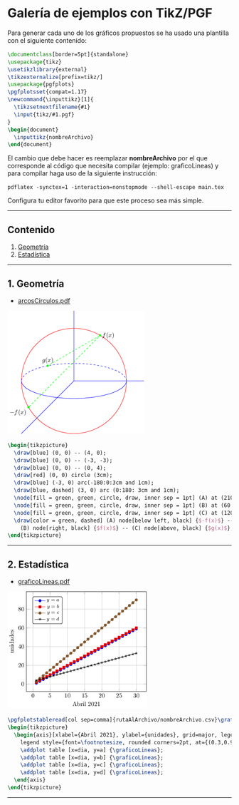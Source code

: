 # Galería de ejemplos con TikZ/PGF

Para generar cada uno de los gráficos propuestos se ha usado una plantilla con el siguiente contenido:

```tex
\documentclass[border=5pt]{standalone}
\usepackage{tikz}
\usetikzlibrary{external}
\tikzexternalize[prefix=tikz/]
\usepackage{pgfplots}
\pgfplotsset{compat=1.17}
\newcommand{\inputtikz}[1]{
  \tikzsetnextfilename{#1}
  \input{tikz/#1.pgf}
}
\begin{document}
  \inputtikz{nombreArchivo}
\end{document}
```
El cambio que debe hacer es reemplazar **nombreArchivo** por el que corresponde al código que necesita compilar (ejemplo: graficoLineas) y para compilar haga uso de la siguiente instrucción:

```
pdflatex -synctex=1 -interaction=nonstopmode --shell-escape main.tex
```
Configura tu editor favorito para que este proceso sea más simple.
****

## Contenido
1. [Geometría](#geometria)
2. [Estadística](#estadistica)

****
## 1. Geometría <a name = "geometria"></a>

* [arcosCirculos.pdf](https://github.com/richmon43/LaTeXamples/blob/master/examples/TikZ/external/tikz/arcosCirculos.pdf)

![](./examples/TikZ/external/tikz/arcosCirculos.png)

```tex
\begin{tikzpicture}
  \draw[blue] (0, 0) -- (4, 0);
  \draw[blue] (0, 0) -- (-3, -3);
  \draw[blue] (0, 0) -- (0, 4);
  \draw[red] (0, 0) circle (3cm);
  \draw[blue] (-3, 0) arc(-180:0:3cm and 1cm);
  \draw[blue, dashed] (3, 0) arc (0:180: 3cm and 1cm);
  \node[fill = green, green, circle, draw, inner sep = 1pt] (A) at (210:3) {};
  \node[fill = green, green, circle, draw, inner sep = 1pt] (B) at (60:3) {};
  \node[fill = green, green, circle, draw, inner sep = 1pt] (C) at (120:3cm and 1cm) {};
  \draw[color = green, dashed] (A) node[below left, black] {$-f(x)$} -- %
    (B) node[right, black] {$f(x)$} -- (C) node[above, black] {$g(x)$};
\end{tikzpicture}
```
****

## 2. Estadística <a name = "estadistica"></a>

* [graficoLineas.pdf](https://github.com/richmon43/LaTeXamples/blob/master/examples/TikZ/external/tikz/graficoLineas.pdf)

![](./examples/TikZ/external/tikz/graficoLineas.png)

```tex
\pgfplotstableread[col sep=comma]{rutaAlArchivo/nombreArchivo.csv}\graficoLineas
\begin{tikzpicture}
  \begin{axis}[xlabel={Abril 2021}, ylabel={unidades}, grid=major, legend entries={$y=a$,$y=b$,$y=c$,$y=d$}, %
    legend style={font=\footnotesize, rounded corners=2pt, at={(0.3,0.95)}}]
    \addplot table [x=dia, y=a] {\graficoLineas};
    \addplot table [x=dia, y=b] {\graficoLineas};
    \addplot table [x=dia, y=c] {\graficoLineas};
    \addplot table [x=dia, y=d] {\graficoLineas};
  \end{axis}
\end{tikzpicture}
```
****